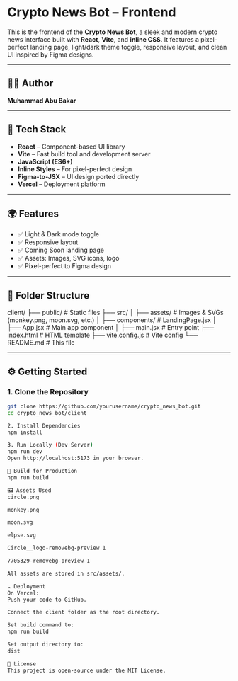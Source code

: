 # Crypto News Bot – Frontend

This is the frontend of the **Crypto News Bot**, a sleek and modern crypto news interface built with **React**, **Vite**, and **inline CSS**. It features a pixel-perfect landing page, light/dark theme toggle, responsive layout, and clean UI inspired by Figma designs.

---

## 👨‍💻 Author

**Muhammad Abu Bakar**

---

## 🚀 Tech Stack

- **React** – Component-based UI library
- **Vite** – Fast build tool and development server
- **JavaScript (ES6+)**
- **Inline Styles** – For pixel-perfect design
- **Figma-to-JSX** – UI design ported directly
- **Vercel** – Deployment platform

---

## 🌍 Features

- ✅ Light & Dark mode toggle
- ✅ Responsive layout
- ✅ Coming Soon landing page
- ✅ Assets: Images, SVG icons, logo
- ✅ Pixel-perfect to Figma design

---

## 📂 Folder Structure

client/
├── public/ # Static files
├── src/
│ ├── assets/ # Images & SVGs (monkey.png, moon.svg, etc.)
│ ├── components/ # LandingPage.jsx
│ ├── App.jsx # Main app component
│ ├── main.jsx # Entry point
├── index.html # HTML template
├── vite.config.js # Vite config
└── README.md # This file

---

## ⚙️ Getting Started

### 1. Clone the Repository

```bash
git clone https://github.com/yourusername/crypto_news_bot.git
cd crypto_news_bot/client

2. Install Dependencies
npm install

3. Run Locally (Dev Server)
npm run dev
Open http://localhost:5173 in your browser.

🔧 Build for Production
npm run build

🖼 Assets Used
circle.png

monkey.png

moon.svg

elpse.svg

Circle__logo-removebg-preview 1

7705329-removebg-preview 1

All assets are stored in src/assets/.

☁️ Deployment
On Vercel:
Push your code to GitHub.

Connect the client folder as the root directory.

Set build command to:
npm run build

Set output directory to:
dist

📝 License
This project is open-source under the MIT License.
